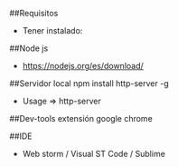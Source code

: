 ##Requisitos
- Tener instalado:

##Node js
- https://nodejs.org/es/download/

##Servidor local
npm install http-server -g
- Usage => http-server

##Dev-tools
extensión google chrome

##IDE
- Web storm / Visual ST Code / Sublime


